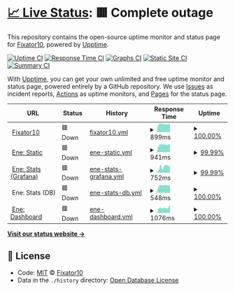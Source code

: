 # [📈 Live Status](https://status.fixator10.ru): <!--live status--> **🟥 Complete outage**

This repository contains the open-source uptime monitor and status page for [Fixator10](https://fixator10.ru), powered by [Upptime](https://github.com/upptime/upptime).

[![Uptime CI](https://github.com/koj-co/upptime/workflows/Uptime%20CI/badge.svg)](https://github.com/koj-co/upptime/actions?query=workflow%3A%22Uptime+CI%22)
[![Response Time CI](https://github.com/koj-co/upptime/workflows/Response%20Time%20CI/badge.svg)](https://github.com/koj-co/upptime/actions?query=workflow%3A%22Response+Time+CI%22)
[![Graphs CI](https://github.com/koj-co/upptime/workflows/Graphs%20CI/badge.svg)](https://github.com/koj-co/upptime/actions?query=workflow%3A%22Graphs+CI%22)
[![Static Site CI](https://github.com/koj-co/upptime/workflows/Static%20Site%20CI/badge.svg)](https://github.com/koj-co/upptime/actions?query=workflow%3A%22Static+Site+CI%22)
[![Summary CI](https://github.com/koj-co/upptime/workflows/Summary%20CI/badge.svg)](https://github.com/koj-co/upptime/actions?query=workflow%3A%22Summary+CI%22)

With [Upptime](https://upptime.js.org), you can get your own unlimited and free uptime monitor and status page, powered entirely by a GitHub repository. We use [Issues](https://github.com/fixator10/status/issues) as incident reports, [Actions](https://github.com/fixator10/status/actions) as uptime monitors, and [Pages](https://status.fixator10.ru) for the status page.

<!--start: status pages-->
<!-- This summary is generated by Upptime (https://github.com/upptime/upptime) -->
<!-- Do not edit this manually, your changes will be overwritten -->
<!-- prettier-ignore -->
| URL | Status | History | Response Time | Uptime |
| --- | ------ | ------- | ------------- | ------ |
| <img alt="" src="https://favicons.githubusercontent.com/fixator10.ru" height="13"> [Fixator10](https://fixator10.ru) | 🟥 Down | [fixator10.yml](https://github.com/fixator10/status/commits/master/history/fixator10.yml) | <details><summary><img alt="Response time graph" src="./graphs/fixator10/response-time-week.png" height="20"> 899ms</summary><br><a href="https://status.fixator10.ru/history/fixator10"><img alt="Response time 2236" src="https://img.shields.io/endpoint?url=https%3A%2F%2Fraw.githubusercontent.com%2Ffixator10%2Fstatus%2Fmaster%2Fapi%2Ffixator10%2Fresponse-time.json"></a><br><a href="https://status.fixator10.ru/history/fixator10"><img alt="24-hour response time 1716" src="https://img.shields.io/endpoint?url=https%3A%2F%2Fraw.githubusercontent.com%2Ffixator10%2Fstatus%2Fmaster%2Fapi%2Ffixator10%2Fresponse-time-day.json"></a><br><a href="https://status.fixator10.ru/history/fixator10"><img alt="7-day response time 899" src="https://img.shields.io/endpoint?url=https%3A%2F%2Fraw.githubusercontent.com%2Ffixator10%2Fstatus%2Fmaster%2Fapi%2Ffixator10%2Fresponse-time-week.json"></a><br><a href="https://status.fixator10.ru/history/fixator10"><img alt="30-day response time 1352" src="https://img.shields.io/endpoint?url=https%3A%2F%2Fraw.githubusercontent.com%2Ffixator10%2Fstatus%2Fmaster%2Fapi%2Ffixator10%2Fresponse-time-month.json"></a><br><a href="https://status.fixator10.ru/history/fixator10"><img alt="1-year response time 2236" src="https://img.shields.io/endpoint?url=https%3A%2F%2Fraw.githubusercontent.com%2Ffixator10%2Fstatus%2Fmaster%2Fapi%2Ffixator10%2Fresponse-time-year.json"></a></details> | <details><summary><a href="https://status.fixator10.ru/history/fixator10">100.00%</a></summary><a href="https://status.fixator10.ru/history/fixator10"><img alt="All-time uptime 67.39%" src="https://img.shields.io/endpoint?url=https%3A%2F%2Fraw.githubusercontent.com%2Ffixator10%2Fstatus%2Fmaster%2Fapi%2Ffixator10%2Fuptime.json"></a><br><a href="https://status.fixator10.ru/history/fixator10"><img alt="24-hour uptime 100.00%" src="https://img.shields.io/endpoint?url=https%3A%2F%2Fraw.githubusercontent.com%2Ffixator10%2Fstatus%2Fmaster%2Fapi%2Ffixator10%2Fuptime-day.json"></a><br><a href="https://status.fixator10.ru/history/fixator10"><img alt="7-day uptime 100.00%" src="https://img.shields.io/endpoint?url=https%3A%2F%2Fraw.githubusercontent.com%2Ffixator10%2Fstatus%2Fmaster%2Fapi%2Ffixator10%2Fuptime-week.json"></a><br><a href="https://status.fixator10.ru/history/fixator10"><img alt="30-day uptime 67.92%" src="https://img.shields.io/endpoint?url=https%3A%2F%2Fraw.githubusercontent.com%2Ffixator10%2Fstatus%2Fmaster%2Fapi%2Ffixator10%2Fuptime-month.json"></a><br><a href="https://status.fixator10.ru/history/fixator10"><img alt="1-year uptime 67.39%" src="https://img.shields.io/endpoint?url=https%3A%2F%2Fraw.githubusercontent.com%2Ffixator10%2Fstatus%2Fmaster%2Fapi%2Ffixator10%2Fuptime-year.json"></a></details>
| <img alt="" src="https://favicons.githubusercontent.com/ene.fixator10.ru" height="13"> [Ene: Static](https://ene.fixator10.ru) | 🟥 Down | [ene-static.yml](https://github.com/fixator10/status/commits/master/history/ene-static.yml) | <details><summary><img alt="Response time graph" src="./graphs/ene-static/response-time-week.png" height="20"> 941ms</summary><br><a href="https://status.fixator10.ru/history/ene-static"><img alt="Response time 1330" src="https://img.shields.io/endpoint?url=https%3A%2F%2Fraw.githubusercontent.com%2Ffixator10%2Fstatus%2Fmaster%2Fapi%2Fene-static%2Fresponse-time.json"></a><br><a href="https://status.fixator10.ru/history/ene-static"><img alt="24-hour response time 1999" src="https://img.shields.io/endpoint?url=https%3A%2F%2Fraw.githubusercontent.com%2Ffixator10%2Fstatus%2Fmaster%2Fapi%2Fene-static%2Fresponse-time-day.json"></a><br><a href="https://status.fixator10.ru/history/ene-static"><img alt="7-day response time 941" src="https://img.shields.io/endpoint?url=https%3A%2F%2Fraw.githubusercontent.com%2Ffixator10%2Fstatus%2Fmaster%2Fapi%2Fene-static%2Fresponse-time-week.json"></a><br><a href="https://status.fixator10.ru/history/ene-static"><img alt="30-day response time 1363" src="https://img.shields.io/endpoint?url=https%3A%2F%2Fraw.githubusercontent.com%2Ffixator10%2Fstatus%2Fmaster%2Fapi%2Fene-static%2Fresponse-time-month.json"></a><br><a href="https://status.fixator10.ru/history/ene-static"><img alt="1-year response time 1330" src="https://img.shields.io/endpoint?url=https%3A%2F%2Fraw.githubusercontent.com%2Ffixator10%2Fstatus%2Fmaster%2Fapi%2Fene-static%2Fresponse-time-year.json"></a></details> | <details><summary><a href="https://status.fixator10.ru/history/ene-static">99.99%</a></summary><a href="https://status.fixator10.ru/history/ene-static"><img alt="All-time uptime 72.99%" src="https://img.shields.io/endpoint?url=https%3A%2F%2Fraw.githubusercontent.com%2Ffixator10%2Fstatus%2Fmaster%2Fapi%2Fene-static%2Fuptime.json"></a><br><a href="https://status.fixator10.ru/history/ene-static"><img alt="24-hour uptime 99.94%" src="https://img.shields.io/endpoint?url=https%3A%2F%2Fraw.githubusercontent.com%2Ffixator10%2Fstatus%2Fmaster%2Fapi%2Fene-static%2Fuptime-day.json"></a><br><a href="https://status.fixator10.ru/history/ene-static"><img alt="7-day uptime 99.99%" src="https://img.shields.io/endpoint?url=https%3A%2F%2Fraw.githubusercontent.com%2Ffixator10%2Fstatus%2Fmaster%2Fapi%2Fene-static%2Fuptime-week.json"></a><br><a href="https://status.fixator10.ru/history/ene-static"><img alt="30-day uptime 69.47%" src="https://img.shields.io/endpoint?url=https%3A%2F%2Fraw.githubusercontent.com%2Ffixator10%2Fstatus%2Fmaster%2Fapi%2Fene-static%2Fuptime-month.json"></a><br><a href="https://status.fixator10.ru/history/ene-static"><img alt="1-year uptime 72.99%" src="https://img.shields.io/endpoint?url=https%3A%2F%2Fraw.githubusercontent.com%2Ffixator10%2Fstatus%2Fmaster%2Fapi%2Fene-static%2Fuptime-year.json"></a></details>
| <img alt="" src="https://favicons.githubusercontent.com/ene.fixator10.ru" height="13"> [Ene: Stats (Grafana)](https://ene.fixator10.ru/stats/api/health) | 🟥 Down | [ene-stats-grafana.yml](https://github.com/fixator10/status/commits/master/history/ene-stats-grafana.yml) | <details><summary><img alt="Response time graph" src="./graphs/ene-stats-grafana/response-time-week.png" height="20"> 752ms</summary><br><a href="https://status.fixator10.ru/history/ene-stats-grafana"><img alt="Response time 1270" src="https://img.shields.io/endpoint?url=https%3A%2F%2Fraw.githubusercontent.com%2Ffixator10%2Fstatus%2Fmaster%2Fapi%2Fene-stats-grafana%2Fresponse-time.json"></a><br><a href="https://status.fixator10.ru/history/ene-stats-grafana"><img alt="24-hour response time 1834" src="https://img.shields.io/endpoint?url=https%3A%2F%2Fraw.githubusercontent.com%2Ffixator10%2Fstatus%2Fmaster%2Fapi%2Fene-stats-grafana%2Fresponse-time-day.json"></a><br><a href="https://status.fixator10.ru/history/ene-stats-grafana"><img alt="7-day response time 752" src="https://img.shields.io/endpoint?url=https%3A%2F%2Fraw.githubusercontent.com%2Ffixator10%2Fstatus%2Fmaster%2Fapi%2Fene-stats-grafana%2Fresponse-time-week.json"></a><br><a href="https://status.fixator10.ru/history/ene-stats-grafana"><img alt="30-day response time 1231" src="https://img.shields.io/endpoint?url=https%3A%2F%2Fraw.githubusercontent.com%2Ffixator10%2Fstatus%2Fmaster%2Fapi%2Fene-stats-grafana%2Fresponse-time-month.json"></a><br><a href="https://status.fixator10.ru/history/ene-stats-grafana"><img alt="1-year response time 1270" src="https://img.shields.io/endpoint?url=https%3A%2F%2Fraw.githubusercontent.com%2Ffixator10%2Fstatus%2Fmaster%2Fapi%2Fene-stats-grafana%2Fresponse-time-year.json"></a></details> | <details><summary><a href="https://status.fixator10.ru/history/ene-stats-grafana">99.99%</a></summary><a href="https://status.fixator10.ru/history/ene-stats-grafana"><img alt="All-time uptime 69.20%" src="https://img.shields.io/endpoint?url=https%3A%2F%2Fraw.githubusercontent.com%2Ffixator10%2Fstatus%2Fmaster%2Fapi%2Fene-stats-grafana%2Fuptime.json"></a><br><a href="https://status.fixator10.ru/history/ene-stats-grafana"><img alt="24-hour uptime 99.95%" src="https://img.shields.io/endpoint?url=https%3A%2F%2Fraw.githubusercontent.com%2Ffixator10%2Fstatus%2Fmaster%2Fapi%2Fene-stats-grafana%2Fuptime-day.json"></a><br><a href="https://status.fixator10.ru/history/ene-stats-grafana"><img alt="7-day uptime 99.99%" src="https://img.shields.io/endpoint?url=https%3A%2F%2Fraw.githubusercontent.com%2Ffixator10%2Fstatus%2Fmaster%2Fapi%2Fene-stats-grafana%2Fuptime-week.json"></a><br><a href="https://status.fixator10.ru/history/ene-stats-grafana"><img alt="30-day uptime 69.47%" src="https://img.shields.io/endpoint?url=https%3A%2F%2Fraw.githubusercontent.com%2Ffixator10%2Fstatus%2Fmaster%2Fapi%2Fene-stats-grafana%2Fuptime-month.json"></a><br><a href="https://status.fixator10.ru/history/ene-stats-grafana"><img alt="1-year uptime 69.20%" src="https://img.shields.io/endpoint?url=https%3A%2F%2Fraw.githubusercontent.com%2Ffixator10%2Fstatus%2Fmaster%2Fapi%2Fene-stats-grafana%2Fuptime-year.json"></a></details>
| <img alt="" src="https://favicons.githubusercontent.com/null" height="13"> Ene: Stats (DB) | 🟥 Down | [ene-stats-db.yml](https://github.com/fixator10/status/commits/master/history/ene-stats-db.yml) | <details><summary><img alt="Response time graph" src="./graphs/ene-stats-db/response-time-week.png" height="20"> 548ms</summary><br><a href="https://status.fixator10.ru/history/ene-stats-db"><img alt="Response time 1225" src="https://img.shields.io/endpoint?url=https%3A%2F%2Fraw.githubusercontent.com%2Ffixator10%2Fstatus%2Fmaster%2Fapi%2Fene-stats-db%2Fresponse-time.json"></a><br><a href="https://status.fixator10.ru/history/ene-stats-db"><img alt="24-hour response time 437" src="https://img.shields.io/endpoint?url=https%3A%2F%2Fraw.githubusercontent.com%2Ffixator10%2Fstatus%2Fmaster%2Fapi%2Fene-stats-db%2Fresponse-time-day.json"></a><br><a href="https://status.fixator10.ru/history/ene-stats-db"><img alt="7-day response time 548" src="https://img.shields.io/endpoint?url=https%3A%2F%2Fraw.githubusercontent.com%2Ffixator10%2Fstatus%2Fmaster%2Fapi%2Fene-stats-db%2Fresponse-time-week.json"></a><br><a href="https://status.fixator10.ru/history/ene-stats-db"><img alt="30-day response time 1271" src="https://img.shields.io/endpoint?url=https%3A%2F%2Fraw.githubusercontent.com%2Ffixator10%2Fstatus%2Fmaster%2Fapi%2Fene-stats-db%2Fresponse-time-month.json"></a><br><a href="https://status.fixator10.ru/history/ene-stats-db"><img alt="1-year response time 1225" src="https://img.shields.io/endpoint?url=https%3A%2F%2Fraw.githubusercontent.com%2Ffixator10%2Fstatus%2Fmaster%2Fapi%2Fene-stats-db%2Fresponse-time-year.json"></a></details> | <details><summary><a href="https://status.fixator10.ru/history/ene-stats-db">100.00%</a></summary><a href="https://status.fixator10.ru/history/ene-stats-db"><img alt="All-time uptime 61.76%" src="https://img.shields.io/endpoint?url=https%3A%2F%2Fraw.githubusercontent.com%2Ffixator10%2Fstatus%2Fmaster%2Fapi%2Fene-stats-db%2Fuptime.json"></a><br><a href="https://status.fixator10.ru/history/ene-stats-db"><img alt="24-hour uptime 100.00%" src="https://img.shields.io/endpoint?url=https%3A%2F%2Fraw.githubusercontent.com%2Ffixator10%2Fstatus%2Fmaster%2Fapi%2Fene-stats-db%2Fuptime-day.json"></a><br><a href="https://status.fixator10.ru/history/ene-stats-db"><img alt="7-day uptime 100.00%" src="https://img.shields.io/endpoint?url=https%3A%2F%2Fraw.githubusercontent.com%2Ffixator10%2Fstatus%2Fmaster%2Fapi%2Fene-stats-db%2Fuptime-week.json"></a><br><a href="https://status.fixator10.ru/history/ene-stats-db"><img alt="30-day uptime 55.61%" src="https://img.shields.io/endpoint?url=https%3A%2F%2Fraw.githubusercontent.com%2Ffixator10%2Fstatus%2Fmaster%2Fapi%2Fene-stats-db%2Fuptime-month.json"></a><br><a href="https://status.fixator10.ru/history/ene-stats-db"><img alt="1-year uptime 61.76%" src="https://img.shields.io/endpoint?url=https%3A%2F%2Fraw.githubusercontent.com%2Ffixator10%2Fstatus%2Fmaster%2Fapi%2Fene-stats-db%2Fuptime-year.json"></a></details>
| <img alt="" src="https://favicons.githubusercontent.com/enedash.fixator10.ru" height="13"> [Ene: Dashboard](https://enedash.fixator10.ru) | 🟥 Down | [ene-dashboard.yml](https://github.com/fixator10/status/commits/master/history/ene-dashboard.yml) | <details><summary><img alt="Response time graph" src="./graphs/ene-dashboard/response-time-week.png" height="20"> 1076ms</summary><br><a href="https://status.fixator10.ru/history/ene-dashboard"><img alt="Response time 1417" src="https://img.shields.io/endpoint?url=https%3A%2F%2Fraw.githubusercontent.com%2Ffixator10%2Fstatus%2Fmaster%2Fapi%2Fene-dashboard%2Fresponse-time.json"></a><br><a href="https://status.fixator10.ru/history/ene-dashboard"><img alt="24-hour response time 2046" src="https://img.shields.io/endpoint?url=https%3A%2F%2Fraw.githubusercontent.com%2Ffixator10%2Fstatus%2Fmaster%2Fapi%2Fene-dashboard%2Fresponse-time-day.json"></a><br><a href="https://status.fixator10.ru/history/ene-dashboard"><img alt="7-day response time 1076" src="https://img.shields.io/endpoint?url=https%3A%2F%2Fraw.githubusercontent.com%2Ffixator10%2Fstatus%2Fmaster%2Fapi%2Fene-dashboard%2Fresponse-time-week.json"></a><br><a href="https://status.fixator10.ru/history/ene-dashboard"><img alt="30-day response time 1396" src="https://img.shields.io/endpoint?url=https%3A%2F%2Fraw.githubusercontent.com%2Ffixator10%2Fstatus%2Fmaster%2Fapi%2Fene-dashboard%2Fresponse-time-month.json"></a><br><a href="https://status.fixator10.ru/history/ene-dashboard"><img alt="1-year response time 1417" src="https://img.shields.io/endpoint?url=https%3A%2F%2Fraw.githubusercontent.com%2Ffixator10%2Fstatus%2Fmaster%2Fapi%2Fene-dashboard%2Fresponse-time-year.json"></a></details> | <details><summary><a href="https://status.fixator10.ru/history/ene-dashboard">100.00%</a></summary><a href="https://status.fixator10.ru/history/ene-dashboard"><img alt="All-time uptime 64.41%" src="https://img.shields.io/endpoint?url=https%3A%2F%2Fraw.githubusercontent.com%2Ffixator10%2Fstatus%2Fmaster%2Fapi%2Fene-dashboard%2Fuptime.json"></a><br><a href="https://status.fixator10.ru/history/ene-dashboard"><img alt="24-hour uptime 100.00%" src="https://img.shields.io/endpoint?url=https%3A%2F%2Fraw.githubusercontent.com%2Ffixator10%2Fstatus%2Fmaster%2Fapi%2Fene-dashboard%2Fuptime-day.json"></a><br><a href="https://status.fixator10.ru/history/ene-dashboard"><img alt="7-day uptime 100.00%" src="https://img.shields.io/endpoint?url=https%3A%2F%2Fraw.githubusercontent.com%2Ffixator10%2Fstatus%2Fmaster%2Fapi%2Fene-dashboard%2Fuptime-week.json"></a><br><a href="https://status.fixator10.ru/history/ene-dashboard"><img alt="30-day uptime 56.27%" src="https://img.shields.io/endpoint?url=https%3A%2F%2Fraw.githubusercontent.com%2Ffixator10%2Fstatus%2Fmaster%2Fapi%2Fene-dashboard%2Fuptime-month.json"></a><br><a href="https://status.fixator10.ru/history/ene-dashboard"><img alt="1-year uptime 64.41%" src="https://img.shields.io/endpoint?url=https%3A%2F%2Fraw.githubusercontent.com%2Ffixator10%2Fstatus%2Fmaster%2Fapi%2Fene-dashboard%2Fuptime-year.json"></a></details>

<!--end: status pages-->

[**Visit our status website →**](https://status.fixator10.ru)

## 📄 License

- Code: [MIT](./LICENSE) © [Fixator10](https://fixator10.ru)
- Data in the `./history` directory: [Open Database License](https://opendatacommons.org/licenses/odbl/1-0/)
